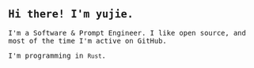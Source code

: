 <h2>
    <samp>Hi there! I'm yujie.</samp>
</h2>
<p>
    <samp>
        I'm a Software & Prompt Engineer. I like open
        source, and most of the time I'm active on GitHub.
    </samp>
</p>
<p>
    <samp>
        I'm programming in <code>Rust</code>.
    </samp>
</p>








